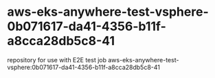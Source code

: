 # aws-eks-anywhere-test-vsphere-0b071617-da41-4356-b11f-a8cca28db5c8-41
repository for use with E2E test job aws-eks-anywhere-test-vsphere:0b071617-da41-4356-b11f-a8cca28db5c8-41
